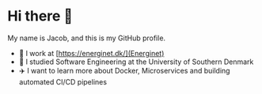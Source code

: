 # Hi there 👋

My name is Jacob, and this is my GitHub profile. 

- 💼 I work at [https://energinet.dk/](Energinet)
- 🌱 I studied Software Engineering at the University of Southern Denmark
- ✈️ I want to learn more about Docker, Microservices and building automated CI/CD pipelines
